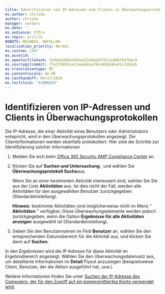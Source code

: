 ```yaml
---
title: Identifizieren von IP-Adressen und Clients in Überwachungsprotokollen
ms.author: chrisda
author: chrisda
manager: serdars
ms.date: ''
ms.audience: ITPro
ms.topic: article
ROBOTS: NOINDEX, NOFOLLOW
localization_priority: Normal
ms.custom: 1367
ms.assetid: ''
ms.openlocfilehash: 7e30a638de5926aa11b8ae637613a48076d7bdc9
ms.sourcegitcommit: ffe2f489b1ac3aae62aa784c959da6a41c3261eb
ms.translationtype: MT
ms.contentlocale: de-DE
ms.lasthandoff: 04/17/2019
ms.locfileid: "31909243"
---
```

# <a name="identify-ip-address-and-client-in-audit-logs"></a>Identifizieren von IP-Adressen und Clients in Überwachungsprotokollen

Die IP-Adresse, die einer Aktivität eines Benutzers oder Administrators entspricht, wird in den Überwachungsprotokollen angezeigt. Die Clientinformationen werden ebenfalls protokolliert. Hier sind die Schritte zur Identifizierung solcher Informationen

1. Melden Sie sich beim [Office 365 Security _AMP_ Compliance Center](https://protection.office.com/) an.

2. Klicken Sie auf **Suchen und Untersuchung** , und wählen Sie **Überwachungsprotokoll Suche**aus.

   Wenn Sie an einer bestimmten Aktivität interessiert sind, wählen Sie Sie aus der Liste **Aktivitäten** aus. Ist dies nicht der Fall, werden alle Aktivitäten für den ausgewählten Benutzer zurückgegeben (Standardeinstellung).

   **Hinweis**: bestimmte Aktivitäten sind möglicherweise nicht im Menü " **Aktivitäten** " verfügbar; Diese Überwachungselemente werden jedoch zurückgegeben, wenn die Option **Ergebnisse für alle Aktivitäten anzeigen** ausgewählt ist (Standardeinstellung).

3. Geben Sie den Benutzernamen im Feld **Benutzer** an, wählen Sie den entsprechenden Datumsbereich für die Aktivität aus, und klicken Sie dann auf **Suchen**.

In den Ergebnissen wird die IP-Adresse für diese Aktivität im Ergebnisbereich angezeigt. Wählen Sie den Überwachungsdatensatz aus, um detaillierte Informationen im **Detail** Flyout anzuzeigen (beispielsweise Client, Benutzer, der die Aktion ausgeführt hat, usw.).

Weitere Informationen finden Sie unter [Suchen der IP-Adresse des Computers, der für den Zugriff auf ein kompromittiertes Konto verwendet wird](https://docs.microsoft.com/office365/securitycompliance/auditing-troubleshooting-scenarios#finding-the-ip-address-of-the-computer-used-to-access-a-compromised-account).
